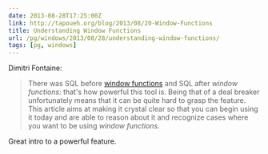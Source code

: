 ```yaml
--- 
date: 2013-08-28T17:25:00Z
link: http://tapoueh.org/blog/2013/08/20-Window-Functions
title: Understanding Window Functions
url: /pg/windows/2013/08/28/understanding-window-functions/
tags: [pg, windows]
---
```


Dimitri Fontaine:

> There was SQL before
> [window functions](http://www.postgresql.org/docs/current/static/tutorial-window.html)
> and SQL after *window functions:* that's how powerful this tool is. Being
> that of a deal breaker unfortunately means that it can be quite hard to
> grasp the feature. This article aims at making it crystal clear so that you
> can begin using it today and are able to reason about it and recognize cases
> where you want to be using *window functions.*

Great intro to a powerful feature.


